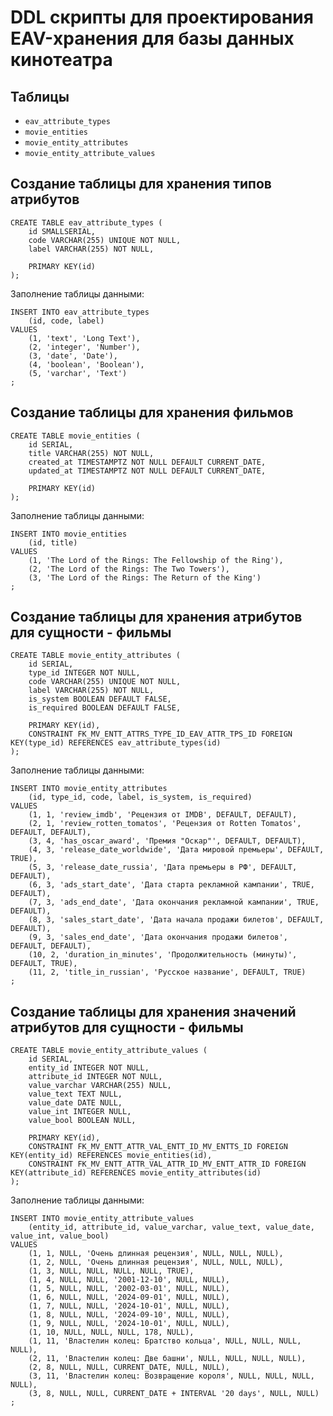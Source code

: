# DDL скрипты для проектирования EAV-хранения для базы данных кинотеатра

## Таблицы

- `eav_attribute_types`
- `movie_entities`
- `movie_entity_attributes`
- `movie_entity_attribute_values`

## Создание таблицы для хранения типов атрибутов

```postgresql
CREATE TABLE eav_attribute_types (
    id SMALLSERIAL,
    code VARCHAR(255) UNIQUE NOT NULL,
    label VARCHAR(255) NOT NULL,

    PRIMARY KEY(id)
);
```

Заполнение таблицы данными:

```postgresql
INSERT INTO eav_attribute_types
    (id, code, label)
VALUES
    (1, 'text', 'Long Text'),
    (2, 'integer', 'Number'),
    (3, 'date', 'Date'),
    (4, 'boolean', 'Boolean'),
    (5, 'varchar', 'Text')
;
```

## Создание таблицы для хранения фильмов

```postgresql
CREATE TABLE movie_entities (
    id SERIAL,
    title VARCHAR(255) NOT NULL,
    created_at TIMESTAMPTZ NOT NULL DEFAULT CURRENT_DATE,
    updated_at TIMESTAMPTZ NOT NULL DEFAULT CURRENT_DATE,

    PRIMARY KEY(id)
);
```

Заполнение таблицы данными:

```postgresql
INSERT INTO movie_entities
    (id, title)
VALUES
    (1, 'The Lord of the Rings: The Fellowship of the Ring'),
    (2, 'The Lord of the Rings: The Two Towers'),
    (3, 'The Lord of the Rings: The Return of the King')
;
```

## Создание таблицы для хранения атрибутов для сущности - фильмы

```postgresql
CREATE TABLE movie_entity_attributes (
    id SERIAL,
    type_id INTEGER NOT NULL,
    code VARCHAR(255) UNIQUE NOT NULL,
    label VARCHAR(255) NOT NULL,
    is_system BOOLEAN DEFAULT FALSE,
    is_required BOOLEAN DEFAULT FALSE,

    PRIMARY KEY(id),
    CONSTRAINT FK_MV_ENTT_ATTRS_TYPE_ID_EAV_ATTR_TPS_ID FOREIGN KEY(type_id) REFERENCES eav_attribute_types(id)
);
```

Заполнение таблицы данными:

```postgresql
INSERT INTO movie_entity_attributes
    (id, type_id, code, label, is_system, is_required)
VALUES
    (1, 1, 'review_imdb', 'Рецензия от IMDB', DEFAULT, DEFAULT),
    (2, 1, 'review_rotten_tomatos', 'Рецензия от Rotten Tomatos', DEFAULT, DEFAULT),
    (3, 4, 'has_oscar_award', 'Премия "Оскар"', DEFAULT, DEFAULT),
    (4, 3, 'release_date_worldwide', 'Дата мировой премьеры', DEFAULT, TRUE),
    (5, 3, 'release_date_russia', 'Дата премьеры в РФ', DEFAULT, DEFAULT),
    (6, 3, 'ads_start_date', 'Дата старта рекламной кампании', TRUE, DEFAULT),
    (7, 3, 'ads_end_date', 'Дата окончания рекламной кампании', TRUE, DEFAULT),
    (8, 3, 'sales_start_date', 'Дата начала продажи билетов', DEFAULT, DEFAULT),
    (9, 3, 'sales_end_date', 'Дата окончания продажи билетов', DEFAULT, DEFAULT),
    (10, 2, 'duration_in_minutes', 'Продолжительность (минуты)', DEFAULT, TRUE),
    (11, 2, 'title_in_russian', 'Русское название', DEFAULT, TRUE)
;
```

## Создание таблицы для хранения значений атрибутов для сущности - фильмы

```postgresql
CREATE TABLE movie_entity_attribute_values (
    id SERIAL,
    entity_id INTEGER NOT NULL,
    attribute_id INTEGER NOT NULL,
    value_varchar VARCHAR(255) NULL,
    value_text TEXT NULL,
    value_date DATE NULL,
    value_int INTEGER NULL,
    value_bool BOOLEAN NULL,

    PRIMARY KEY(id),
    CONSTRAINT FK_MV_ENTT_ATTR_VAL_ENTT_ID_MV_ENTTS_ID FOREIGN KEY(entity_id) REFERENCES movie_entities(id),
    CONSTRAINT FK_MV_ENTT_ATTR_VAL_ATTR_ID_MV_ENTT_ATTR_ID FOREIGN KEY(attribute_id) REFERENCES movie_entity_attributes(id)
);
```

Заполнение таблицы данными:

```postgresql
INSERT INTO movie_entity_attribute_values
    (entity_id, attribute_id, value_varchar, value_text, value_date, value_int, value_bool)
VALUES
    (1, 1, NULL, 'Очень длинная рецензия', NULL, NULL, NULL),
    (1, 2, NULL, 'Очень длинная рецензия', NULL, NULL, NULL),
    (1, 3, NULL, NULL, NULL, NULL, TRUE),
    (1, 4, NULL, NULL, '2001-12-10', NULL, NULL),
    (1, 5, NULL, NULL, '2002-03-01', NULL, NULL),
    (1, 6, NULL, NULL, '2024-09-01', NULL, NULL),
    (1, 7, NULL, NULL, '2024-10-01', NULL, NULL),
    (1, 8, NULL, NULL, '2024-09-10', NULL, NULL),
    (1, 9, NULL, NULL, '2024-10-01', NULL, NULL),
    (1, 10, NULL, NULL, NULL, 178, NULL),
    (1, 11, 'Властелин колец: Братство кольца', NULL, NULL, NULL, NULL),
    (2, 11, 'Властелин колец: Две башни', NULL, NULL, NULL, NULL),
    (2, 8, NULL, NULL, CURRENT_DATE, NULL, NULL),
    (3, 11, 'Властелин колец: Возвращение короля', NULL, NULL, NULL, NULL),
    (3, 8, NULL, NULL, CURRENT_DATE + INTERVAL '20 days', NULL, NULL)
;
```
